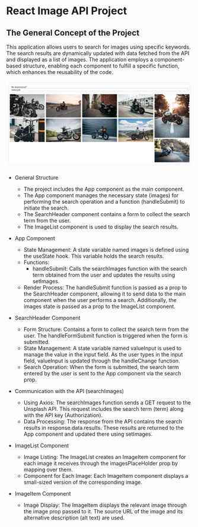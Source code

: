 # React Image API Project

## The General Concept of the Project

This application allows users to search for images using specific keywords. The search results are dynamically updated with data fetched from the API and displayed as a list of images. The application employs a component-based structure, enabling each component to fulfill a specific function, which enhances the reusability of the code.

![react image api](img_for_readme/react-api-img.png)

- General Structure

  - The project includes the App component as the main component.
  - The App component manages the necessary state (images) for performing the search operation and a function (handleSubmit) to initiate the search.
  - The SearchHeader component contains a form to collect the search term from the user.
  - The ImageList component is used to display the search results.

- App Component

  - State Management: A state variable named images is defined using the useState hook. This variable holds the search results.
  - Functions:
    - handleSubmit: Calls the searchImages function with the search term obtained from the user and updates the results using setImages.
  - Render Process: The handleSubmit function is passed as a prop to the SearchHeader component, allowing it to send data to the main component when the user performs a search. Additionally, the images state is passed as a prop to the ImageList component.

- SearchHeader Component

  - Form Structure: Contains a form to collect the search term from the user. The handleFormSubmit function is triggered when the form is submitted.
  - State Management: A state variable named valueInput is used to manage the value in the input field. As the user types in the input field, valueInput is updated through the handleChange function.
  - Search Operation: When the form is submitted, the search term entered by the user is sent to the App component via the search prop.

- Communication with the API (searchImages)

  - Using Axios: The searchImages function sends a GET request to the Unsplash API. This request includes the search term (term) along with the API key (Authorization).
  - Data Processing: The response from the API contains the search results in response.data.results. These results are returned to the App component and updated there using setImages.

- ImageList Component

  - Image Listing: The ImageList creates an ImageItem component for each image it receives through the imagesPlaceHolder prop by mapping over them.
  - Component for Each Image: Each ImageItem component displays a small-sized version of the corresponding image.

- ImageItem Component

  - Image Display: The ImageItem displays the relevant image through the image prop passed to it. The source URL of the image and its alternative description (alt text) are used.
